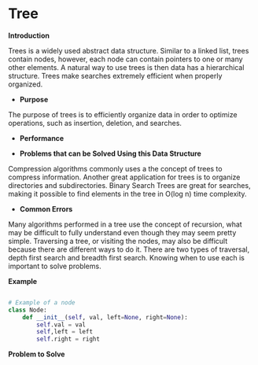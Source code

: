# Tree

**Introduction**

Trees is a widely used abstract data structure. Similar to a linked list, trees contain nodes, however, each node can contain pointers to one or many other elements. A natural way to use trees is then data has a hierarchical structure. Trees make searches extremely efficient when properly organized.


 - **Purpose**

The purpose of trees is to efficiently organize data in order to optimize operations, such as insertion, deletion, and searches. 

 - **Performance**
 
 
 - **Problems that can be Solved Using this Data Structure**

 Compression algorithms commonly uses a the concept of trees to compress information. Another great application for trees is to organize directories and subdirectories. Binary Search Trees are great for searches, making it possible to find elements in the tree in O(log n) time complexity.

 - **Common Errors**

 Many algorithms performed in a tree use the concept of recursion, what may be difficult to fully understand even though they may seem pretty simple. Traversing a tree, or visiting the nodes, may also be difficult because there are different ways to do it. There are two types of traversal, depth first search and breadth first search. Knowing when to use each is important to solve problems.


**Example**

```python

# Example of a node
class Node:
    def __init__(self, val, left=None, right=None):
        self.val = val
        self,left = left
        self.right = right
```

**Problem to Solve**